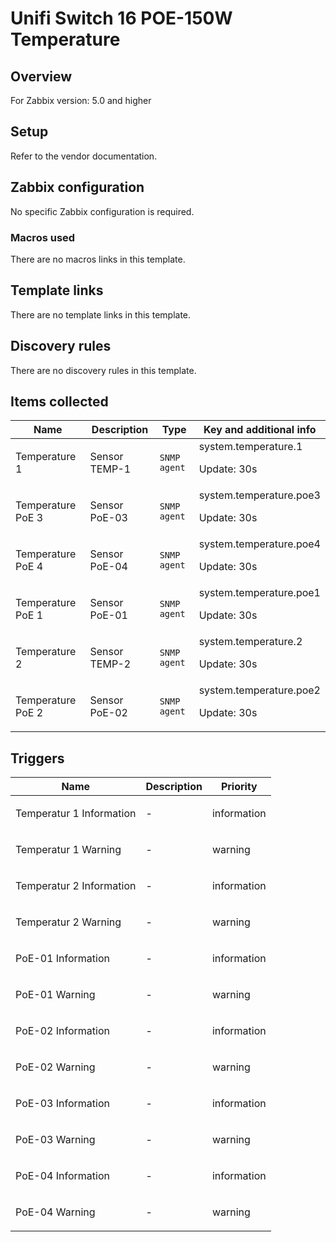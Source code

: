 # Unifi Switch 16 POE-150W Temperature

## Overview

For Zabbix version: 5.0 and higher

## Setup

Refer to the vendor documentation.

## Zabbix configuration

No specific Zabbix configuration is required.

### Macros used

There are no macros links in this template.

## Template links

There are no template links in this template.

## Discovery rules

There are no discovery rules in this template.

## Items collected

|Name|Description|Type|Key and additional info|
|----|-----------|----|----|
|Temperature 1|<p>Sensor TEMP-1</p>|`SNMP agent`|system.temperature.1<p>Update: 30s</p>|
|Temperature PoE 3|<p>Sensor PoE-03</p>|`SNMP agent`|system.temperature.poe3<p>Update: 30s</p>|
|Temperature PoE 4|<p>Sensor PoE-04</p>|`SNMP agent`|system.temperature.poe4<p>Update: 30s</p>|
|Temperature PoE 1|<p>Sensor PoE-01</p>|`SNMP agent`|system.temperature.poe1<p>Update: 30s</p>|
|Temperature 2|<p>Sensor TEMP-2</p>|`SNMP agent`|system.temperature.2<p>Update: 30s</p>|
|Temperature PoE 2|<p>Sensor PoE-02</p>|`SNMP agent`|system.temperature.poe2<p>Update: 30s</p>|
## Triggers

|Name|Description|Priority|
|----|-----------|----|
|Temperatur 1 Information|<p>-</p>|information|
|Temperatur 1 Warning|<p>-</p>|warning|
|Temperatur 2 Information|<p>-</p>|information|
|Temperatur 2 Warning|<p>-</p>|warning|
|PoE-01 Information|<p>-</p>|information|
|PoE-01 Warning|<p>-</p>|warning|
|PoE-02 Information|<p>-</p>|information|
|PoE-02 Warning|<p>-</p>|warning|
|PoE-03 Information|<p>-</p>|information|
|PoE-03 Warning|<p>-</p>|warning|
|PoE-04 Information|<p>-</p>|information|
|PoE-04 Warning|<p>-</p>|warning|
